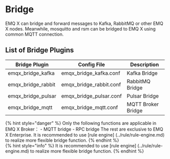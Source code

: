 # Bridge

EMQ X can bridge and forward messages to Kafka, RabbitMQ or other EMQ X nodes. Meanwhile, mosquitto and rsm can be bridged to EMQ X using common MQTT connection.

## List of Bridge Plugins

| Bridge Plugin        | Config File               | Description        |
| -------------------- | ------------------------- | ------------------ |
| emqx\_bridge\_kafka  | emqx\_bridge\_kafka.conf  | Kafka Bridge       |
| emqx\_bridge\_rabbit | emqx\_bridge\_rabbit.conf | RabbitMQ Bridge    |
| emqx\_bridge\_pulsar | emqx\_bridge\_pulsar.conf | Pulsar Bridge      |
| emqx\_bridge\_mqtt   | emqx\_bridge\_mqtt.conf   | MQTT Broker Bridge |

<div class="emqxce">
{% hint style="danger" %}
Only the following functions are applicable in EMQ X Broker：
- MQTT bridge
- RPC bridge
The rest are exclusive to EMQ X Enterprise. It is recommended to use [rule engine] (../rule/rule-engine.md) to realize more flexible bridge function.
{% endhint %}
</div>

<div class="emqxee">
{% hint style="info" %}
It is recommended to use [rule engine] (../rule/rule-engine.md) to realize more flexible bridge function.
{% endhint %}
</div>